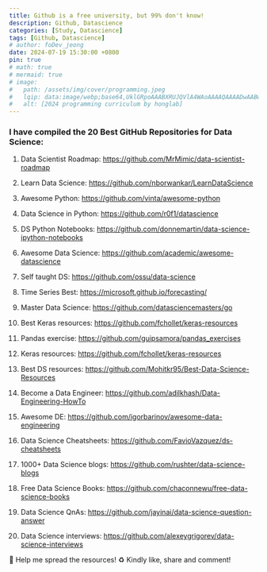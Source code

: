 ```yaml
---
title: Github is a free university, but 99% don't know!
description: Github, Datascience
categories: [Study, Datascience]
tags: [Github, Datascience]
# author: foDev_jeong
date: 2024-07-19 15:30:00 +0800
pin: true
# math: true
# mermaid: true
# image:
#   path: /assets/img/cover/programming.jpeg
#   lqip: data:image/webp;base64,UklGRpoAAABXRUJQVlA4WAoAAAAQAAAADwAABwAAQUxQSDIAAAARL0AmbZurmr57yyIiqE8oiG0bejIYEQTgqiDA9vqnsUSI6H+oAERp2HZ65qP/VIAWAFZQOCBCAAAA8AEAnQEqEAAIAAVAfCWkAALp8sF8rgRgAP7o9FDvMCkMde9PK7euH5M1m6VWoDXf2FkP3BqV0ZYbO6NA/VFIAAAA
#   alt: [2024 programming curriculum by honglab]
---
```



### I have compiled the 20 Best GitHub Repositories for Data Science:

1. Data Scientist Roadmap: <https://github.com/MrMimic/data-scientist-roadmap>
2. Learn Data Science: <https://github.com/nborwankar/LearnDataScience>
3. Awesome Python: <https://github.com/vinta/awesome-python>
4. Data Science in Python: <https://github.com/r0f1/datascience>
5. DS Python Notebooks: <https://github.com/donnemartin/data-science-ipython-notebooks>

6. Awesome Data Science: <https://github.com/academic/awesome-datascience>
7. Self taught DS: <https://github.com/ossu/data-science>
8. Time Series Best: <https://microsoft.github.io/forecasting/>
9.  Master Data Science: <https://github.com/datasciencemasters/go>
10. Best Keras resources: <https://github.com/fchollet/keras-resources>

11. Pandas exercise: <https://github.com/guipsamora/pandas_exercises>
12. Keras resources: <https://github.com/fchollet/keras-resources>
13. Best DS resources: <https://github.com/Mohitkr95/Best-Data-Science-Resources>
14. Become a Data Engineer: <https://github.com/adilkhash/Data-Engineering-HowTo>
15. Awesome DE: <https://github.com/igorbarinov/awesome-data-engineering>

16. Data Science Cheatsheets: <https://github.com/FavioVazquez/ds-cheatsheets>
17. 1000+ Data Science blogs: <https://github.com/rushter/data-science-blogs>
18. Free Data Science Books: <https://github.com/chaconnewu/free-data-science-books>
19. Data Science QnAs: <https://github.com/jayinai/data-science-question-answer>
20. Data Science interviews: <https://github.com/alexeygrigorev/data-science-interviews>

🙏 Help me spread the resources! ♻️ Kindly like, share and comment!